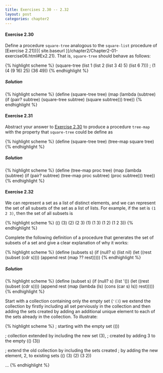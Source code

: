 ```yaml
---
title: Exercises 2.30 -- 2.32
layout: post
categories: chapter2
---
```


<a name="Ex2.30"> </a>
#### Exercise 2.30
Define a procedure `square-tree` analogous to the `square-list`
procedure of
[Exercise 2.21]({{ site.baseurl }}/chapter2/Chapter2-01-exercise06.html#Ex2.21).
That is, `square-tree` should behave as follows:

{% highlight scheme %}
(square-tree
 (list 1
       (list 2 (list 3 4) 5)
       (list 6 7)))
; (1 (4 (9 16) 25) (36 49))
{% endhighlight %}

##### Solution

{% highlight scheme %}
(define (square-tree tree)
    (map (lambda (subtree)
             (if (pair? subtree)
                 (square-tree subtree)
                 (square subtree)))
         tree))
{% endhighlight %}

<a name="Ex2.31"> </a>
#### Exercise 2.31
Abstract your answer to [Exercise 2.30](#Ex2.30) to produce a
procedure `tree-map` with the property that `square-tree` could be
define as

{% highlight scheme %}
(define (square-tree tree) (tree-map square tree)
{% endhighlight %}

##### Solution

{% highlight scheme %}
(define (tree-map proc tree)
    (map (lambda (subtree)
             (if (pair? subtree)
                 (tree-map proc subtree)
                 (proc subtree)))
         tree))
{% endhighlight %}

<a name="Ex2.32"> </a>
#### Exercise 2.32
We can represent a set as a list of distinct elements, and we can
represent the set of all subsets of the set as a list of lists. For
example, if the set is `(1 2 3)`, then the set of all subsets is

{% highlight scheme %}
(() (3) (2) (2 3) (1) (1 3) (1 2) (1 2 3))
{% endhighlight %}

Complete the following definition of a procedure that generates the
set of subsets of a set and give a clear explanation of why it works:

{% highlight scheme %}
(define (subsets s)
    (if (null? s)
        (list nil)
        (let ((rest (subset (cdr s))))
             (append rest (map ?? rest)))))
{% endhighlight %}

##### Solution

{% highlight scheme %}
(define (subset s)
    (if (null? s)
        (list '())
        (let ((rest (subset (cdr s))))
             (append rest (map (lambda (ls) (cons (car s) ls))
                               rest)))))
{% endhighlight %}

Start with a collection containing only the empty set (`'()`) we
extend the collection by firstly including all set perviously in the
collection and then adding the sets created by adding an additional
unique element to each of the sets already in the collection. To
illustrate:

{% highlight scheme %}
; starting with the empty set
(())

; collection extended by including the new set (3),
; created by adding 3 to the empty
(() (3))

; extend the old collection by including the sets created
; by adding the new element, 2, to existing sets
(() (3) (2) (3 2))

...
{% endhighlight %}
